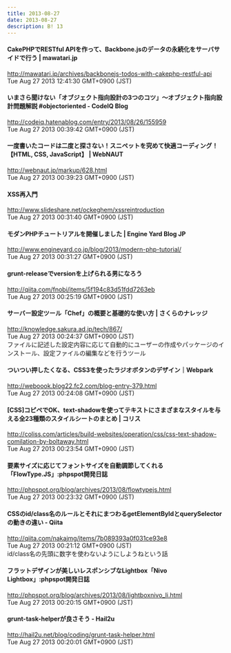 ```yaml
---
title: 2013-08-27
date: 2013-08-27
description: B! 13
---
```


#### CakePHPでRESTful APIを作って、Backbone.jsのデータの永続化をサーバサイドで行う | mawatari.jp
http://mawatari.jp/archives/backbonejs-todos-with-cakephp-restful-api<br>
Tue Aug 27 2013 12:41:30 GMT+0900 (JST)<br>


#### いまさら聞けない「オブジェクト指向設計の3つのコツ」～オブジェクト指向設計問題解説 #objectoriented - CodeIQ Blog
http://codeiq.hatenablog.com/entry/2013/08/26/155959<br>
Tue Aug 27 2013 00:39:42 GMT+0900 (JST)<br>


#### 一度書いたコードは二度と探さない！スニペットを究めて快適コーディング！【HTML, CSS, JavaScript】 | WebNAUT
http://webnaut.jp/markup/628.html<br>
Tue Aug 27 2013 00:39:23 GMT+0900 (JST)<br>


#### XSS再入門
http://www.slideshare.net/ockeghem/xssreintroduction<br>
Tue Aug 27 2013 00:31:40 GMT+0900 (JST)<br>


#### モダンPHPチュートリアルを開催しました | Engine Yard Blog JP
http://www.engineyard.co.jp/blog/2013/modern-php-tutorial/<br>
Tue Aug 27 2013 00:31:27 GMT+0900 (JST)<br>


#### grunt-releaseでversionを上げられる男になろう
http://qiita.com/fnobi/items/5f194c83d51fdd7263eb<br>
Tue Aug 27 2013 00:25:19 GMT+0900 (JST)<br>


#### サーバー設定ツール「Chef」の概要と基礎的な使い方 | さくらのナレッジ
http://knowledge.sakura.ad.jp/tech/867/<br>
Tue Aug 27 2013 00:24:37 GMT+0900 (JST)<br>
ファイルに記述した設定内容に応じて自動的にユーザーの作成やパッケージのインストール、設定ファイルの編集などを行うツール


####  ついつい押したくなる、CSS3を使ったラジオボタンのデザイン｜Webpark
http://weboook.blog22.fc2.com/blog-entry-379.html<br>
Tue Aug 27 2013 00:24:08 GMT+0900 (JST)<br>


####   [CSS]コピペでOK、text-shadowを使ってテキストにさまざまなスタイルを与える全23種類のスタイルシートのまとめ | コリス
http://coliss.com/articles/build-websites/operation/css/css-text-shadow-comilation-by-boltaway.html<br>
Tue Aug 27 2013 00:23:54 GMT+0900 (JST)<br>


#### 要素サイズに応じてフォントサイズを自動調節してくれる「FlowType.JS」:phpspot開発日誌
http://phpspot.org/blog/archives/2013/08/flowtypejs.html<br>
Tue Aug 27 2013 00:23:32 GMT+0900 (JST)<br>


#### CSSのid/class名のルールとそれにまつわるgetElementByIdとquerySelectorの動きの違い - Qiita
http://qiita.com/nakajmg/items/7b089393a0f031ce93e8<br>
Tue Aug 27 2013 00:21:12 GMT+0900 (JST)<br>
id/class名の先頭に数字を使わないようにしようねという話


#### フラットデザインが美しいレスポンシブなLightbox「Nivo Lightbox」:phpspot開発日誌
http://phpspot.org/blog/archives/2013/08/lightboxnivo_li.html<br>
Tue Aug 27 2013 00:20:15 GMT+0900 (JST)<br>


#### grunt-task-helperが良さそう - Hail2u
http://hail2u.net/blog/coding/grunt-task-helper.html<br>
Tue Aug 27 2013 00:20:01 GMT+0900 (JST)<br>


